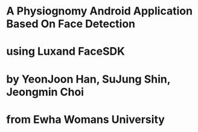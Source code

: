 # A Physiognomy Android Application Based On Face Detection
# using Luxand FaceSDK
# by YeonJoon Han, SuJung Shin, Jeongmin Choi
# from Ewha Womans University

